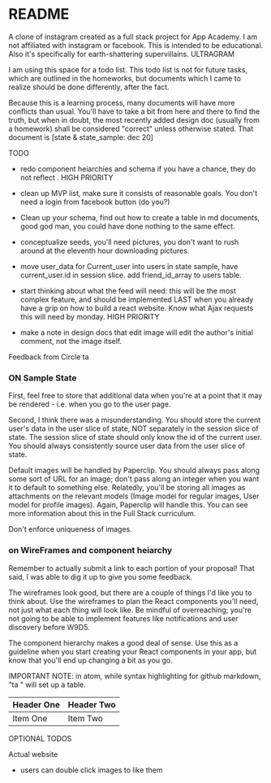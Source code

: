 # README

A clone of instagram created as a full stack project for App Academy. I am not affiliated with instagram or facebook. This is intended to be educational. Also it's specifically for earth-shattering supervillains. ULTRAGRAM


I am using this space for a todo list. This todo list is not for future tasks, which are outlined in the homeworks, but documents which I came to realize should be done differently, after the fact.

Because this is a learning process, many documents will have more conflicts than usual. You'll have to take a bit from here and there to find the truth, but when in doubt, the most recently added design doc (usually from a homework) shall be considered "correct" unless otherwise stated. That document is [state & state_sample: dec 20]



TODO
* redo component heiarchies and schema if you have a chance, they do not reflect . HIGH PRIORITY

* clean up MVP list, make sure it consists of reasonable goals. You don't need a login from facebook button (do you?)

* Clean up your schema, find out how to create a table in md documents, good god man, you could have done nothing to the same effect.

* conceptualize seeds, you'll need pictures, you don't want to rush around at the eleventh hour downloading pictures.

* move user_data for Current_user into users in state sample, have current_user.id in session slice. add friend_id_array to users table.

* start thinking about what the feed will need: this will be the most complex feature, and should be implemented LAST when you already have a grip on how to build a react website. Know what Ajax requests this will need by monday. HIGH PRIORITY

* make a note in design docs that edit image will edit the author's initial comment, not the image itself.



Feedback from Circle ta

### ON Sample State
First, feel free to store that additional data when you're at a point that it may be rendered - i.e. when you go to the user page.

Second, I think there was a misunderstanding. You should store the current user's data in the user slice of state, NOT separately in the session slice of state. The session slice of state should only know the id of the current user. You should always consistently source user data from the user slice of state.

Default images will be handled by Paperclip. You should always pass along some sort of URL for an image; don't pass along an integer when you want it to default to something else. Relatedly, you'll be storing all images as attachments on the relevant models (Image model for regular images, User model for profile images). Again, Paperclip will handle this. You can see more information about this in the Full Stack curriculum.

Don't enforce uniqueness of images.


### on WireFrames and component heiarchy

Remember to actually submit a link to each portion of your proposal! That said, I was able to dig it up to give you some feedback.

The wireframes look good, but there are a couple of things I'd like you to think about. Use the wireframes to plan the React components you'll need, not just what each thing will look like. Be mindful of overreaching; you're not going to be able to implement features like notifications and user discovery before W9D5.

The component hierarchy makes a good deal of sense. Use this as a guideline when you start creating your React components in your app, but know that you'll end up changing a bit as you go.




IMPORTANT NOTE: in atom, while syntax highlighting for github markdown, "ta <enter>" will set up a table.

| Header One     | Header Two     |
| :------------- | :------------- |
| Item One       | Item Two       |


OPTIONAL TODOS

Actual website
* users can double click images to like them
